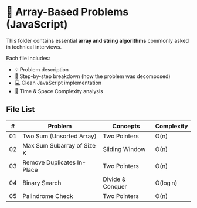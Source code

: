 # 🚀 Array-Based Problems (JavaScript)

This folder contains essential **array and string algorithms**
commonly asked in technical interviews.

Each file includes:
- 💡 Problem description
- 🧠 Step-by-step breakdown (how the problem was decomposed)
- 💻 Clean JavaScript implementation
- 🧮 Time & Space Complexity analysis

## File List

| # | Problem                    | Concepts | Complexity |
|---|----------------------------|-----------|-------------|
| 01 | Two Sum (Unsorted Array)   | Two Pointers | O(n) |
| 02 | Max Sum Subarray of Size K | Sliding Window | O(n) |
| 03 | Remove Duplicates In-Place | Two Pointers | O(n) |
| 04 | Binary Search              | Divide & Conquer | O(log n) |
| 05 | Palindrome Check           | Two Pointers | O(n) |
